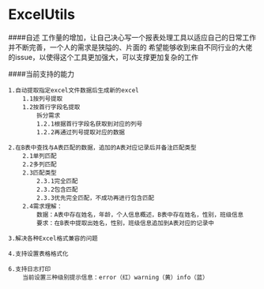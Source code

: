 # ExcelUtils
####自述
    工作量的增加，让自己决心写一个报表处理工具以适应自己的日常工作并不断完善，一个人的需求是狭隘的、片面的
    希望能够收到来自不同行业的大佬的issue，以使得这个工具更加强大，可以支撑更加复杂的工作

####当前支持的能力

    1.自动提取指定excel文件数据后生成新的excel
        1.1按列号提取
        1.2按首行字段名提取
            拆分需求
            1.2.1根据首行字段名获取到对应的列号
            1.2.2再通过列号提取对应的数据
        
    2.在B表中查找与A表匹配的数据，追加的A表对应记录后并备注匹配类型
        2.1单列匹配
        2.2多列匹配
        2.3匹配类型        
            2.3.1完全匹配            
            2.3.2包含匹配            
            2.3.3优先完全匹配，不成功再进行包含匹配            
        2.4需求理解：        
            数据：A表中存在姓名，年龄，个人信息概述，B表中存在姓名，性别，班级信息            
            要求：在B表中提取出姓名，性别，班级信息追加到A表对应的记录中    
            
    3.解决各种Excel格式兼容的问题

    4.支持设置表格格式化

    6.支持日志打印
        当前设置三种级别提示信息：error（红）warning（黄）info（蓝）